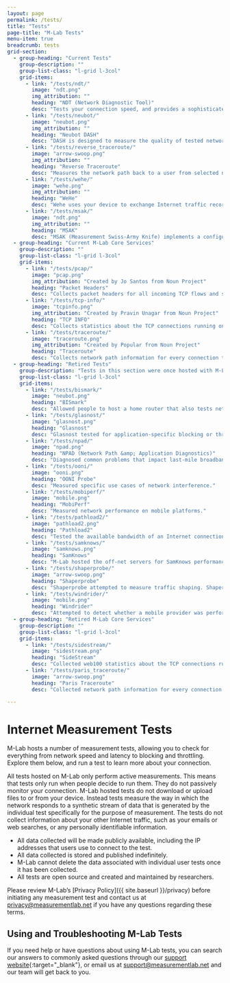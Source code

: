 ```yaml
---
layout: page
permalink: /tests/
title: "Tests"
page-title: "M-Lab Tests"
menu-item: true
breadcrumb: tests
grid-section:
  - group-heading: "Current Tests"
    group-description: ""
    group-list-class: "l-grid l-3col"
    grid-items:
      - link: "/tests/ndt/"
        image: "ndt.png"
        img_attribution: ""
        heading: "NDT (Network Diagnostic Tool)"
        desc: "Tests your connection speed, and provides a sophisticated diagnosis of problems limiting speed."
      - link: "/tests/neubot/"
        image: "neubot.png"
        img_attribution: ""
        heading: "Neubot DASH"
        desc: "DASH is designed to measure the quality of tested networks by emulating a video streaming player."
      - link: "/tests/reverse_traceroute/"
        image: "arrow-swoop.png"
        img_attribution: ""
        heading: "Reverse Traceroute"
        desc: "Measures the network path back to a user from selected network endpoints."
      - link: "/tests/wehe/"
        image: "wehe.png"
        img_attribution: ""
        heading: "WeHe"
        desc: "Wehe uses your device to exchange Internet traffic recorded from real, popular apps like YouTube and Spotify, and attempts to tell you whether your ISP is giving different performance to an app's network traffic."
      - link: "/tests/msak/"
        image: "ndt.png"
        img_attribution: ""
        heading: "MSAK"
        desc: "MSAK (Measurement Swiss-Army Knife) implements a configurable Websocket-based throughput measurement protocol, and a UDP-based latency measurement protocol."
  - group-heading: "Current M-Lab Core Services"
    group-description: ""
    group-list-class: "l-grid l-3col"
    grid-items:
      - link: "/tests/pcap/"
        image: "pcap.png"
        img_attribution: "Created by Jo Santos from Noun Project"
        heading: "Packet Headers"
        desc: "Collects packet headers for all incoming TCP flows and saves each stream of packet captures into a per-stream .pcap file."
      - link: "/tests/tcp-info/"
        image: "tcpinfo.png"
        img_attribution: "Created by Pravin Unagar from Noun Project"
        heading: "TCP INFO"
        desc: "Collects statistics about the TCP connections running on the M-Lab platform using tcp-info."
      - link: "/tests/traceroute/"
        image: "traceroute.png"
        img_attribution: "Created by Popular from Noun Project"
        heading: "Traceroute"
        desc: "Collects network path information for every connection to the M-Lab platform."
  - group-heading: "Retired Tests"
    group-description: "Tests in this section were once hosted with M-Lab but have since been retired. The data collected by these tests while they were hosted on with M-Lab remains available. Please see each individual test's page for more information."
    group-list-class: "l-grid l-3col"
    grid-items:
      - link: "/tests/bismark/"
        image: "neubot.png"
        heading: "BISmark"
        desc: "Allowed people to host a home router that also tests network performance over time."
      - link: "/tests/glasnost/"
        image: "glasnost.png"
        heading: "Glasnost"
        desc: "Glasnost tested for application-specific blocking or throttling, and was decommissioned on 07/07/2017. The source code is still available."
      - link: "/tests/npad/"
        image: "npad.png"
        heading: "NPAD (Network Path &amp; Application Diagnostics)"
        desc: "Diagnosed common problems that impact last-mile broadband networks."
      - link: "/tests/ooni/"
        image: "ooni.png"
        heading: "OONI Probe"
        desc: "Measured specific use cases of network interference."
      - link: "/tests/mobiperf/"
        image: "mobile.png"
        heading: "MobiPerf"
        desc: "Measured network performance on mobile platforms."
      - link: "/tests/pathload2/"
        image: "pathload2.png"
        heading: "Pathload2"
        desc: "Tested the available bandwidth of an Internet connection until it was decommissioned from the M-Lab platform on 12/21/2012. However, the data and source code are still available."
      - link: "/tests/samknows/"
        image: "samknows.png"
        heading: "SamKnows"
        desc: "M-Lab hosted the off-net servers for SamKnows performance testing used in the FCC's Measuring Broadband America Program from 2009-2019."
      - link: "/tests/shaperprobe/"
        image: "arrow-swoop.png"
        heading: "Shaperprobe"
        desc: "Shaperprobe attempted to measure traffic shaping. Shaperpobe was decommissioned from the M-Lab fleet on 5/11/2015."
      - link: "/tests/windrider/"
        image: "mobile.png"
        heading: "Windrider"
        desc: "Attempted to detect whether a mobile provider was performing application or service specific differentiation until it was decommissioned on 01/17/2013. The source code is still available."
  - group-heading: "Retired M-Lab Core Services"
    group-description: ""
    group-list-class: "l-grid l-3col"
    grid-items:
      - link: "/tests/sidestream/"
        image: "sidestream.png"
        heading: "SideStream"
        desc: "Collected web100 statistics about the TCP connections running on the M-Lab 1.0 platform."
      - link: "/tests/paris_traceroute/"
        image: "arrow-swoop.png"
        heading: "Paris Traceroute"
        desc: "Collected network path information for every connection to the M-Lab 1.0 platform."

---
```


# Internet Measurement Tests

M-Lab hosts a number of measurement tests, allowing you to check for everything from network speed and latency to blocking and throttling. Explore them below, and run a test to learn more about your connection.

All tests hosted on M-Lab only perform active measurements. This means that tests only run when people decide to run them. They do not passively monitor your connection. M-Lab hosted tests do not download or upload files to or from your device. Instead tests measure the way in which the network responds to a synthetic stream of data that is generated by the individual test specifically for the purpose of measurement. The tests do not collect information about your other Internet traffic, such as your emails or web searches, or any personally identifiable information.

* All data collected will be made publicly available, including the IP addresses that users use to connect to the test.
* All data collected is stored and published indefinitely.
* M-Lab cannot delete the data associated with individual user tests once it has been collected.
* All tests are open source and created and maintained by researchers.

Please review M-Lab’s [Privacy Policy]({{ site.baseurl }}/privacy) before initiating any measurement test and contact us at [privacy@measurementlab.net](mailto:privacy@measurementlab.net) if you have any questions regarding these terms.

## Using and Troubleshooting M-Lab Tests

If you need help or have questions about using M-Lab tests, you can search our answers to commonly asked questions through our [support website](https://support.measurementlab.net/help/en-us){:target="_blank"}, or email us at [support@measurementlab.net](mailto:support@measurementlab.net) and our team will get back to you.
